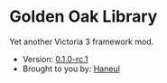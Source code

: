# Golden Oak Library

Yet another Victoria 3 framework mod.

<!-- Make sure to edit `metadata.json` also -->
- Version: [0.1.0-rc.1](CHANGELOG.md)
- Brought to you by: [Haneul](https://github.com/HaneulCheong)

